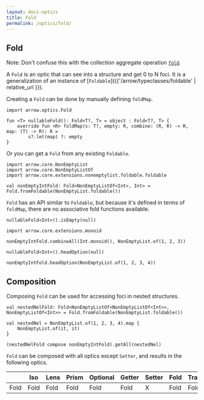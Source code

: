 ```yaml
---
layout: docs-optics
title: Fold
permalink: /optics/fold/
---
```


## Fold


Note: Don't confuse this with the collection aggregate operation [`fold`](https://kotlinlang.org/docs/reference/collection-aggregate.html#fold-and-reduce).

A `Fold` is an optic that can see into a structure and get 0 to N foci.
It is a generalization of an instance of [`Foldable`]({{'/arrow/typeclasses/foldable' | relative_url }}).

Creating a `Fold` can be done by manually defining `foldMap`.

```kotlin:ank
import arrow.optics.Fold

fun <T> nullableFold(): Fold<T?, T> = object : Fold<T?, T> {
    override fun <R> foldMap(s: T?, empty: R, combine: (R, R) -> R, map: (T) -> R): R =
        s?.let(map) ?: empty
}
```

Or you can get a `Fold` from any existing `Foldable`.

```kotlin:ank:silent
import arrow.core.NonEmptyList
import arrow.core.NonEmptyListOf
import arrow.core.extensions.nonemptylist.foldable.foldable

val nonEmptyIntFold: Fold<NonEmptyListOf<Int>, Int> = Fold.fromFoldable(NonEmptyList.foldable())
```

`Fold` has an API similar to `Foldable`, but because it's defined in terms of `foldMap`, there are no associative fold functions available.

```kotlin:ank
nullableFold<Int>().isEmpty(null)
```
```kotlin:ank
import arrow.core.extensions.monoid

nonEmptyIntFold.combineAll(Int.monoid(), NonEmptyList.of(1, 2, 3))
```
```kotlin:ank
nullableFold<Int>().headOption(null)
```
```kotlin:ank
nonEmptyIntFold.headOption(NonEmptyList.of(1, 2, 3, 4))
```

## Composition

Composing `Fold` can be used for accessing foci in nested structures.

```kotlin:ank
val nestedNelFold: Fold<NonEmptyListOf<NonEmptyListOf<Int>>, NonEmptyListOf<Int>> = Fold.fromFoldable(NonEmptyList.foldable())

val nestedNel = NonEmptyList.of(1, 2, 3, 4).map {
    NonEmptyList.of(it, it)
}

(nestedNelFold compose nonEmptyIntFold).getAll(nestedNel)
```

`Fold` can be composed with all optics except `Setter`, and results in the following optics.

|   | Iso | Lens | Prism |Optional | Getter | Setter | Fold | Traversal |
| --- | --- | --- | --- |--- | --- | --- | --- | --- |
| Fold | Fold | Fold | Fold | Fold | Fold | X | Fold | Fold |
